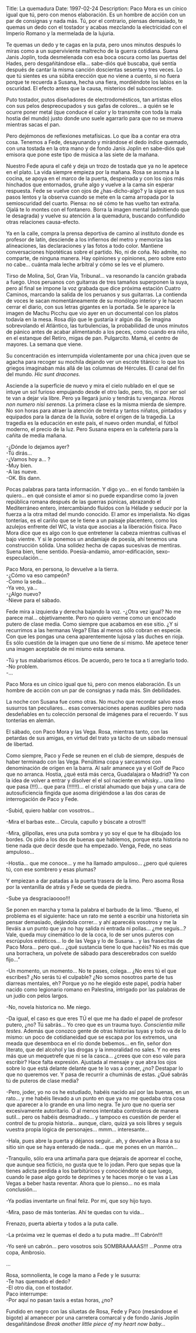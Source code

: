 Title: La quemadura
Date: 1997-02-24
Description: Paco Mora es un cínico igual que tú, pero con menos elaboración. Es un hombre de acción con un par de consignas y nada más. Tú, por el contrario, piensas demasiado, te quemas un dedo con el tostador y acabas mezclando la electricidad con el Imperio Romano y la mermelada de la lujuria.

Te quemas un dedo y te cagas en la puta, pero unos minutos después lo miras como a un superviviente maltrecho de la guerra cotidiana. Suena Janis Joplin, toda desmelenada con esa boca oscura como las puertas del Hades, pero desgañitándose ella... sabe-diós qué buscaba, qué sentía después de cantar la misma canción doscientas sesenta y tres veces. Lo que tú sientes es una súbita erección que no viene a cuento, si no fuera porque te recuerda a Susana, hecha una fiera, mordiéndote los labios en la oscuridad. El efecto antes que la causa, misterios del subconsciente. 

Puto tostador, putos diseñadores de electrodomésticos, tan artistas ellos con sus pelos despreocupados y sus gafas de colores... a quién se le ocurre poner metal (que conduce el calor y lo transmite con toda la mala hostia del mundo) justo donde uno suele agarrarlo para que no se mueva mientras sacas el pan. 

Pero dejémonos de reflexiones metafísicas. Lo que iba a contar era otra cosa. Tenemos a Fede, desayunando y mirándose el dedo índice quemado, con una tostada en la otra mano y de fondo Janis Joplin en sabe-diós qué emisora que pone este tipo de música a las siete de la mañana.

Nuestro Fede apura el café y deja un trozo de tostada que ya no le apetece en el plato. La vida siempre empieza por la mañana. Rosa se asoma a la cocina, se apoya en el marco de la puerta, despeinada y con los ojos más hinchados que entornados, gruñe algo y vuelve a la cama sin esperar respuesta. Fede se vuelve con ojos de ¿has-dicho-algo? y la sigue en sus pasos lentos y la observa cuando se mete en la cama arropada por la semioscuridad del cuarto. Piensa: no sé cómo te has vuelto tan extraña. Ojalá te lo montes con el fontanero. Borra la imagen mental (admitiendo que le desagrada) y vuelve su atención a la quemadura, buscando confundido otras relaciones causa-efecto. 

Ya en la calle, compra la prensa deportiva de camino al instituto donde es profesor de latín, desciende a los infiernos del metro y memoriza las alineaciones, las declaraciones y las fotos a todo color. Mantiene conversaciones hipotéticas sobre el partido. No, ni de coña. No admite, no comparte, de ninguna manera. Hay opiniones y opiniones, pero sobre esto no cabe... cuánta mala leche arbitral y cómo se les ve el plumero. 

Tirso de Molina, Sol, Gran Vía, Tribunal... va resonando la canción grabada a fuego. Unos peruanos con guitarras de tres tamaños superponen la suya, pero al final se impone la voz grabada que dice próxima estación Cuatro Caminos, marcando la salida de los peruanos y sus guitarras. La contienda de voces le sacan momentáneamente de su monólogo interior y le hacen cerrar el diario, con sus letras gigantes en la portada. Se le aparece la imagen de Machu Picchu que vio ayer en un documental con los platos todavía en la mesa. Rosa dijo que le gustaría ir algún día. Se imagina sobrevolando el Atlántico, las turbulencias, la probabilidad de unos minutos de pánico antes de acabar alimentando a los peces, como cuando era niño, en el estanque del Retiro, migas de pan. Pulgarcito. Mamá, el centro de mayores. La semana que viene.

Su concentración es interrumpida violentamente por una chica joven que se agacha para recoger su mochila dejando ver un escote titánico: lo que los griegos imaginaban más allá de las columnas de Hércules. El canal del fin del mundo. *Hic sunt dracones.*

Asciende a la superficie de nuevo y mira el cielo nublado en el que se intuye un sol furioso empujando desde el otro lado, pero, tío, ni por ser sol te van a dejar vía libre. Pero ya llegará junio y tendrás tu venganza. *Horas non numero nisi serenas*. La primera clase es la misma mierda de siempre. No son horas para atraer la atención de treinta y tantos niñatos, pintados y equipados para la danza de la lluvia, sobre el origen de la tragedia. La tragedia es la educación en este país, el nuevo orden mundial, el fútbol moderno, el precio de la luz. Pero Susana espera en la cafetería para la cañita de media mañana.  

-¿Dónde lo dejamos ayer?  
-Tú dirás...  
-¿Vamos hoy a...  ?  
-Muy bien.  
-A las nueve.  
-OK. Bis dann.  

Pocas palabras para tanta información. Y digo yo... en el fondo también la quiero... en qué consiste el amor si no puede expandirse como la joven república romana después de las guerras púnicas, abrazando el Mediterráneo entero, intercambiando fluidos con la Hélade y seducir por la fuerza a la otra mitad del mundo conocido. El amor es imperialista. No digas tonterías, es el cariño que se le tiene a un paisaje placentero, como los azulejos enfrente del WC, la vista que asocias a la liberación física. Paco Mora dice que es algo con lo que entretener la cabeza mientras cultivas el bajo vientre. Y si le ponemos un andamiaje de poesía, ahí tenemos una construcción sólida. Una solidez hecha de capas sucesivas de mentiras. Suena bien, tiene sentido. Poesía-andamio, amor-edificación, sexo-especulación... 

Paco Mora, en persona, lo devuelve a la tierra.  
-¿Cómo va eso campeón?  
-Como la seda...  
-Ya veo, ya...  
-¿Algo nuevo?  
-Nieve para el sábado.  

Fede mira a izquierda y derecha bajando la voz.
-¿Otra vez igual? No me parece mal... objetivamente. Pero no quiero verme como un encocado putero de clase media. Como siempre que acabamos en ese sitio. ¿Y si recurrimos a las hermanas Vega? Ellas al menos sólo cobran en especie. Con que les pongas una cena aparentemente lujosa y las duches en rioja. Es sólo cuestión de la imagen que uno tiene de sí mismo. Me apetece tener una imagen aceptable de mí mismo esta semana.  

-Tú y tus malabarismos éticos. De acuerdo, pero te toca a ti arreglarlo todo.  
-No problem.  
-...  

Paco Mora es un cínico igual que tú, pero con menos elaboración. Es un hombre de acción con un par de consignas y nada más. Sin debilidades.

La noche con Susana fue como otras. No mucho que recordar salvo esos susurros tan peculiares... esas conversaciones apenas audibles pero nada desdeñables en tu colección personal de imágenes para el recuerdo. Y sus tonterías en alemán.  

El sábado, con Paco Mora y las Vega. Rosa, mientras tanto, con las petardas de sus amigas, en virtud del trato ya tácito de un sábado mensual de libertad.

Como siempre, Paco y Fede se reunen en el club de siempre, después de haber terminado con las Vega. Penúltima copa y sarcasmos con denominación de origen en la barra. Al salir amanece ya y el Golf de Paco que no arranca. Hostia, ¿qué está más cerca, Guadalajara o Madrid? Ya con la idea de volver a entrar y disolver el el sol naciente en whisky... una limo que pasa (!!!)... que para (!!!!!!)... el cristal ahumado que baja y una cara de autosuficiencia fingida que asoma dirigiéndose a las dos caras de interrogación de Paco y Fede. 

-Subid, quiero hablar con vosotros...  

-Mira el barbas este... Circula, capullo y búscate a otros!!!  

-Mira, gilipollas, eres una puta sombra y yo soy el que te ha dibujado los bordes. Os pido a los dos de buenas que hablemos, porque esta historia no tiene nada que decir desde que ha empezado. Venga, Fede, no seas ampuloso...  

-Hostia... que me conoce... y me ha llamado ampuloso... ¿pero qué quieres tú, con ese sombrero y esas plumas?  

Y empiezan a dar patadas a la puerta trasera de la limo. Pero asoma Rosa por la ventanilla de atrás y Fede se queda de piedra.  

-Sube ya desgraciaoooo!!!  

Se ponen en marcha y toma la palabra el barbudo de la limo. “Bueno, el problema es el siguiente: hace un rato me senté a escribir una historieta sin pensar demasiado, dejándola correr... y ahí aparecéis vosotros y me la lleváis a un punto que ya no hay salida ni entrada ni pollas... ¿me seguís...? Vale, queda muy cinemático lo de la coca, lo de ser unos puteros con escrúpulos estéticos... lo de las Vega y lo de Susana... y las frasecitas de Paco Mora... pero qué... ¿qué sustancia tiene lo que hacéis? No es más que una borrachera, un polvete de sábado para descerebrados con sueldo fijo...”

-Un momento, un momento... No te pases, colega... ¿No eres tú el que escribes? ¿No serás tú el culpable? ¿No somos nosotros parte de tus diarreas mentales, eh? Porque yo no he elegido este papel, podría haber nacido como legionario romano en Palestina, intrigado por las palabras de un judío con pelos largos.  

-No, novela historica no. Me niego.  

-Da igual, el caso es que eres TÚ el que me ha dado el papel de profesor putero, ¿no? Tú sabrás... Yo creo que es un trauma tuyo. *Conscientia mille testes*. Además que conozco gente de otras historias tuyas y todo va de lo mismo: un poco de cotidianeidad que se escapa por los extremos, una meada que desemboca en el río donde bebemos... en fin, señor don literato, que del alcohol y las drogas y la inmoralidad no sales. Y no eres más que un mequetrefe que ni se la casca... ¿crees que con eso vale para escribir? Hace falta expresión. Ajustada al mensaje y que abra los ojos sobre lo que está delante delante que te lo vas a comer, ¿no? Destapar lo que no queremos ver. Y pasa de recurrir a chuminás de estas. ¿Qué sabrás tú de puteros de clase media?

-Pero, joder, yo no os he estudiado, habéis nacido así por las buenas, en un rato... y me habéis llevado a un punto en que ya no me quedaba otra cosa que aparecer a lo grande en una limo negra. Te juro que no queria ser excesivamente autoritario. O al menos intentaba controlaros de manera sutil... pero os habéis desmadrado... y tampoco es cuestión de perder el control de tu propia historia... aunque, claro, quizá ya sois libres y seguís vuestra propia lógica de personajes... mmm... interesante...  

-Hala, pues abre la puerta y déjanos seguir... ah, y devuelve a Rosa a su sitio sin que se haya enterado de nada... que me pones en un marrón...  

-Tranquilo, sólo era una artimaña para que dejarais de aporrear el coche, que aunque sea ficticio, no gusta que te lo jodan. Pero que sepas que la tienes adicta perdida a los barbitúricos y conociéndote sé que luego, cuando le pase algo gordo te deprimes y te haces monje o te vas a Las Vegas a beber hasta reventar. Ahora que lo pienso... no es mala conclusión...  

-Ya podías inventarte un final feliz. Por mí, que soy hijo tuyo.  

-Mira, paso de más tonterías. Ahí te quedas con tu vida...  

Frenazo, puerta abierta y todos a la puta calle.  

-La próxima vez le quemas el dedo a tu puta madre...!!! Cabrón!!!  

-Yo seré un cabrón... pero vosotros sois SOMBRAAAAAS!!! ...Ponme otra copa, Ambrosio.  

...  

Rosa, somnolienta, le coge la mano a Fede y le susurra:  
-Te has quemado el dedo?  
-El otro día, con el tostador.  
Paco interrumpe:  
-Por aquí no pasan taxis a estas horas, ¿no?  
 
Fundido en negro con las siluetas de Rosa, Fede y Paco (mesándose el bigote) al amanecer por una carretera comarcal y de fondo Janis Joplin desgañitándose *Break another little piece of my heart now baby...*
